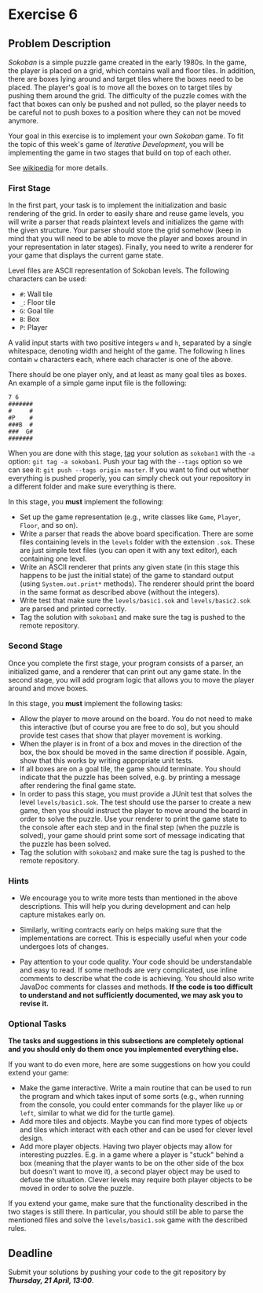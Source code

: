 # Exercise 6

## Problem Description

*Sokoban* is a simple puzzle game created in the early 1980s. In the game, the 
player is placed on a grid, which contains wall and floor tiles. In addition, 
there are boxes lying around and target tiles where the boxes need to be 
placed. The player's goal is to move all the boxes on to target tiles by 
pushing them around the grid. The difficulty of the puzzle comes with the fact 
that boxes can only be pushed and not pulled, so the player needs to be 
careful not to push boxes to a position where they can not be moved anymore.

Your goal in this exercise is to implement your own *Sokoban* game. To fit the 
topic of this week's game of *Iterative Development*, you will be implementing 
the game in two stages that build on top of each other.

See [wikipedia](https://en.wikipedia.org/wiki/Sokoban) for more details.

### First Stage

In the first part, your task is to implement the initialization and basic 
rendering of the grid. In order to easily share and reuse game levels, you 
will write a parser that reads plaintext levels and initializes the game with 
the given structure. Your parser should store the grid somehow (keep in mind 
that you will need to be able to move the player and boxes around in your 
representation in later stages). Finally, you need to write a renderer for 
your game that displays the current game state.

Level files are ASCII representation of Sokoban levels. The following 
characters can be used:
- `#`: Wall tile
- `_`: Floor tile
- `G`: Goal tile
- `B`: Box
- `P`: Player

A valid input starts with two positive integers `w` and `h`, separated by a 
single whitespace, denoting width and height of the game. The following `h` 
lines contain `w` characters each, where each character is one of the above.

There should be one player only, and at least as many goal tiles as boxes. An 
example of a simple game input file is the following:
```
7 6
#######
#     #
#P    #
###B  #
###  G#
#######
```

When you are done with this stage, 
[tag](http://kernel.org/pub/software/scm/git/docs/git-tag.html) your solution 
as `sokoban1` with the `-a` option: `git tag -a sokoban1`. Push your tag with 
the `--tags` option so we can see it: `git push --tags origin master`. If you 
want to find out whether everything is pushed properly, you can simply check 
out your repository in a different folder and make sure everything is there.

In this stage, you __must__ implement the following:

- Set up the game representation (e.g., write classes like `Game`, `Player`, 
  `Floor`, and so on).
- Write a parser that reads the above board specification. There are some 
  files containing levels in the `levels` folder with the extension `.sok`. 
  These are just simple text files (you can open it with any text editor), 
  each containing one level.
- Write an ASCII renderer that prints any given state (in this stage this 
  happens to be just the initial state) of the game to standard output (using 
  `System.out.print*` methods). The renderer should print the board in the 
  same format as described above (without the integers).
- Write test that make sure the `levels/basic1.sok` and `levels/basic2.sok` 
  are parsed and printed correctly.
- Tag the solution with `sokoban1` and make sure the tag is pushed to the 
  remote repository.

### Second Stage

Once you complete the first stage, your program consists of a parser, an 
initialized game, and a renderer that can print out any game state. In the 
second stage, you will add program logic that allows you to move the player 
around and move boxes.

In this stage, you __must__ implement the following tasks:

- Allow the player to move around on the board. You do not need to make this 
  interactive (but of course you are free to do so), but you should provide 
  test cases that show that player movement is working.
- When the player is in front of a box and moves in the direction of the box, 
  the box should be moved in the same direction if possible. Again, show that 
  this works by writing appropriate unit tests.
- If all boxes are on a goal tile, the game should terminate. You should 
  indicate that the puzzle has been solved, e.g. by printing a message after 
  rendering the final game state.
- In order to pass this stage, you must provide a JUnit test that solves the 
  level `levels/basic1.sok`. The test should use the parser to create a new 
  game, then you should instruct the player to move around the board in order 
  to solve the puzzle. Use your renderer to print the game state to the 
  console after each step and in the final step (when the puzzle is solved), 
  your game should print some sort of message indicating that the puzzle has 
  been solved.
- Tag the solution with `sokoban2` and make sure the tag is pushed to the 
  remote repository.


### Hints

- We encourage you to write more tests than mentioned in the above 
  descriptions. This will help you during development and can help capture 
  mistakes early on.

- Similarly, writing contracts early on helps making sure that the 
  implementations are correct. This is especially useful when your code 
  undergoes lots of changes.

- Pay attention to your code quality. Your code should be understandable and 
  easy to read. If some methods are very complicated, use inline comments to 
  describe what the code is achieving. You should also write JavaDoc comments 
  for classes and methods. __If the code is too difficult to understand and 
  not sufficiently documented, we may ask you to revise it.__

### Optional Tasks

**The tasks and suggestions in this subsections are completely optional and 
you should only do them once you implemented everything else.**

If you want to do even more, here are some suggestions on how you could extend 
your game:

- Make the game interactive. Write a main routine that can be used to run the 
  program and which takes input of some sorts (e.g., when running from the 
  console, you could enter commands for the player like `up` or `left`, 
  similar to what we did for the turtle game).
- Add more tiles and objects. Maybe you can find more types of objects and 
  tiles which interact with each other and can be used for clever level 
  design.
- Add more player objects. Having two player objects may allow for interesting 
  puzzles. E.g. in a game where a player is "stuck" behind a box (meaning that 
  the player wants to be on the other side of the box but doesn't want to move 
  it), a second player object may be used to defuse the situation. Clever 
  levels may require both player objects to be moved in order to solve the 
  puzzle.

If you extend your game, make sure that the functionality described in the two 
stages is still there. In particular, you should still be able to parse the 
mentioned files and solve the `levels/basic1.sok` game with the described 
rules.

## Deadline

Submit your solutions by pushing your code to the git repository by
___Thursday, 21 April, 13:00___.
